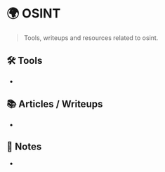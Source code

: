 # 🌍 OSINT

> Tools, writeups and resources related to osint.

## 🛠️ Tools
- 

## 📚 Articles / Writeups
- 

## 🧠 Notes
- 
